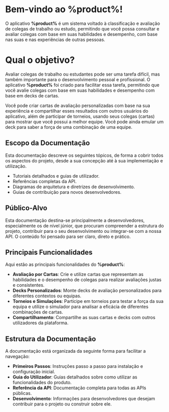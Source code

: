 # Bem-vindo ao %product%!

O aplicativo **%product%** é um sistema voltado à classificação e avaliação de colegas de trabalho ou estudo, permitindo que você possa consultar e avaliar colegas com base em suas habilidades e desempenho, com base nas suas e nas experiências de outras pessoas.

# Qual o objetivo?

Avaliar colegas de trabalho ou estudantes pode ser uma tarefa difícil, mas também importante para o desenvolvimento pessoal e profissional. O aplicativo **%product%** foi criado para facilitar essa tarefa, permitindo que você avalie colegas com base em suas habilidades e desempenho com base em decks de cartas.

Você pode criar cartas de avaliação personalizadas com base na sua experiência e compartilhar esses resultados com outros usuários do aplicativo, além de participar de torneios, usando seus colegas (cartas) para mostrar que você possui a melhor equipe. Você pode ainda emular um deck para saber a força de uma combinação de uma equipe.

## Escopo da Documentação

Esta documentação descreve os seguintes tópicos, de forma a cobrir todos os aspectos do projeto, desde a sua concepção até à sua implementação e utilização.
- Tutoriais detalhados e guias de utilizador.
- Referências completas da API.
- Diagramas de arquitetura e diretrizes de desenvolvimento.
- Guias de contribuição para novos desenvolvedores.

## Público-Alvo

Esta documentação destina-se principalmente a desenvolvedores, especialmente os de nível júnior, que procuram compreender a estrutura do projeto, contribuir para o seu desenvolvimento ou integrar-se com a nossa API. O conteúdo foi pensado para ser claro, direto e prático.

## Principais Funcionalidades

Aqui estão as principais funcionalidades do **%product%**:
-   **Avaliação por Cartas**: Crie e utilize cartas que representam as habilidades e o desempenho de colegas para realizar avaliações justas e consistentes.
-   **Decks Personalizados**: Monte decks de avaliação personalizados para diferentes contextos ou equipas.
-   **Torneios e Simulações**: Participe em torneios para testar a força da sua equipa e utilize o simulador para analisar a eficácia de diferentes combinações de cartas.
-   **Compartilhamento**: Compartilhe as suas cartas e decks com outros utilizadores da plataforma.

## Estrutura da Documentação

A documentação está organizada da seguinte forma para facilitar a navegação:

-   **Primeiros Passos**: Instruções passo a passo para instalação e configuração inicial.
-   **Guia do Utilizador**: Guias detalhados sobre como utilizar as funcionalidades do produto.
-   **Referência da API**: Documentação completa para todas as APIs públicas.
-   **Desenvolvimento**: Informações para desenvolvedores que desejam contribuir para o projeto ou construir sobre ele.